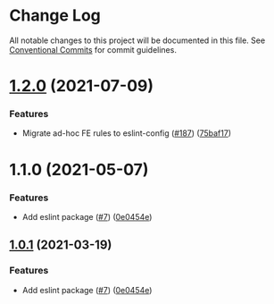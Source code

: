 # Change Log

All notable changes to this project will be documented in this file.
See [Conventional Commits](https://conventionalcommits.org) for commit guidelines.

# [1.2.0](https://github.com/sweepstakes/pancake-toolkit/tree/master/packages/eslint-config-pancake/compare/@sweepstakes/eslint-config-pancake@1.1.0...@sweepstakes/eslint-config-pancake@1.2.0) (2021-07-09)


### Features

* Migrate ad-hoc FE rules to eslint-config ([#187](https://github.com/sweepstakes/pancake-toolkit/tree/master/packages/eslint-config-pancake/issues/187)) ([75baf17](https://github.com/sweepstakes/pancake-toolkit/tree/master/packages/eslint-config-pancake/commit/75baf175c8316fdfc549bc99e2bc38d65b18c5b6))





# 1.1.0 (2021-05-07)


### Features

* Add eslint package ([#7](https://github.com/sweepstakes/pancake-toolkit/tree/master/packages/eslint-config-pancake/issues/7)) ([0e0454e](https://github.com/sweepstakes/pancake-toolkit/tree/master/packages/eslint-config-pancake/commit/0e0454eb9a63e976934956dc5c66fbef2ce2017a))





## [1.0.1](https://github.com/sweepstakes/pancake-toolkit/tree/master/packages/eslint-config-pancake/compare/@sweepstakes-libs/eslint-config-pancake@1.0.1...@sweepstakes-libs/eslint-config-pancake@1.0.1) (2021-03-19)


### Features

* Add eslint package ([#7](https://github.com/sweepstakes/pancake-toolkit/tree/master/packages/eslint-config-pancake/issues/7)) ([0e0454e](https://github.com/sweepstakes/pancake-toolkit/tree/master/packages/eslint-config-pancake/commit/0e0454eb9a63e976934956dc5c66fbef2ce2017a))
